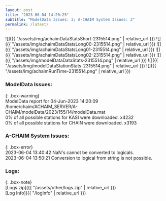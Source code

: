 ```yaml
---
layout: post
title: "2023-06-04 14:20:25"
subtitle: "ModelData Issues: 2; A-CHAIM System Issues: 2"
permalink: /latest/
---
```


![]({{ "/assets/img/achaimDataStatsShort-2315514.png" | relative_url }})
![]({{ "/assets/img/achaimDataStatsLong00-2315514.png" | relative_url }})
![]({{ "/assets/img/achaimDataStatsLong01-2315514.png" | relative_url }})
![]({{ "/assets/img/achaimDataStatsLong02-2315514.png" | relative_url }})
![]({{ "/assets/img/modelDataDataStats-2315514.png" | relative_url }})
![]({{ "/assets/img/modelDataStationStats-2315514.png" | relative_url }})
![]({{ "/assets/img/achaimRunTime-2315514.png" | relative_url }})


### ModelData Issues:  
  
{: .box-warning}  
 ModelData report for 04-Jun-2023 14:20:09   
 /home/chaim/ACHAIM_SERVER/A-CHAIM/modelData/2023/155/14/modelData.mat   
 0% of all possible stations for KASI were downloaded. x4232   
 0% of all possible stations for CHAIN were downloaded. x3193   
  
### A-CHAIM System Issues:  
  
{: .box-error}  
2023-06-04 13:40:42 NaN's cannot be converted to logicals.  
2023-06-04 13:50:21 Conversion to logical from string is not possible.  

### Logs:  
  
{: .box-note}  
[Logs.zip]({{ "/assets/other/logs.zip" | relative_url }})  
[Log Info]({{ "/logInfo" | relative_url }})  
